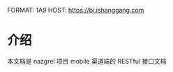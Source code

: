FORMAT: 1A9
HOST: https://bi.ishanggang.com

# 介绍

本文档是 nazgrel 项目 mobile 渠道端的 RESTful 接口文档

<!-- include(intro.md) -->
<!-- include(guide.md) -->

<!-- include(api/channel/ping.md) -->
<!-- include(api/channel/auth.md) -->
<!-- include(api/channel/dashboard.md) -->
<!-- include(api/channel/shop.md) -->
<!-- include(api/channel/order.md) -->
<!-- include(api/channel/channel.md) -->
